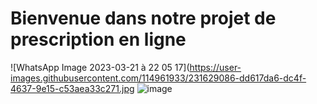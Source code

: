 # Bienvenue dans notre projet de prescription en ligne
![WhatsApp Image 2023-03-21 à 22 05 17](https://user-images.githubusercontent.com/114961933/231629086-dd617da6-dc4f-4637-9e15-c53aea33c271.jpg  ![image](https://user-images.githubusercontent.com/114961933/231629202-e73fccf6-bc1e-4436-b50c-524b98207d98.png)
